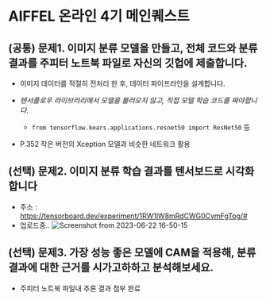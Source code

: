 # AIFFEL 온라인 4기 메인퀘스트

## (공통) 문제1. 이미지 분류 모델을 만들고, 전체 코드와 분류 결과를 주피터 노트북 파일로 자신의 깃헙에 제출합니다.

- 이미지 데이터를 적절히 전처리 한 후, 데이터 파이프라인을 설계합니다.

- _텐서플로우 라이브러리에서 모델을 불러오지 않고, 직접 모델 학습 코드를 짜야합니다._
	- `from tensorflow.kears.applications.resnet50 import ResNet50` 등
- P.352 작은 버전의 Xception 모델과 비슷한 네트워크 활용

## (선택) 문제2. 이미지 분류 학습 결과를 텐서보드로 시각화 합니다
- 주소 : https://tensorboard.dev/experiment/1RW1lW8mRdCWG0CvmFgTog/#
- 업로드중..
![Screenshot from 2023-06-22 16-50-15](https://github.com/7eta/Main_Quest_2/assets/78004922/03ccb3ce-e0e2-40a9-b1dd-7582580d2620)



## (선택) 문제3. 가장 성능 좋은 모델에 CAM을 적용해, 분류결과에 대한 근거를 시가고하하고 분석해보세요.
- 주피터 노트북 파일내 추론 결과 첨부 완료
